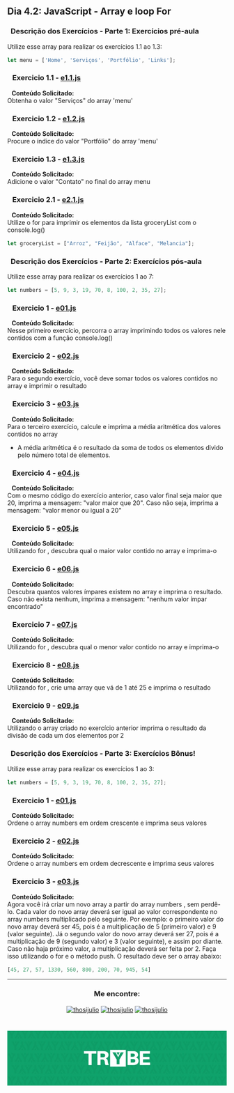 ## Dia 4.2: JavaScript - Array e loop For

### &nbsp; Descrição dos Exercícios - Parte 1: Exercícios pré-aula

Utilize esse array para realizar os exercícios 1.1 ao 1.3:
~~~javascript
let menu = ['Home', 'Serviços', 'Portfólio', 'Links'];
~~~

### &nbsp;&nbsp; Exercicio 1.1 - [e1.1.js](https://github.com/thosijulio/trybe-exercises/blob/exercises/4.2/1.INTRODUCAO/BLOCO_04/DIA_02/PRE-AULA/e1.1.js)
  <b>&nbsp;&nbsp;&nbsp;Conteúdo Solicitado: </b> <br> 
Obtenha o valor "Serviços" do array 'menu' <br>

### &nbsp;&nbsp; Exercicio 1.2 - [e1.2.js](https://github.com/thosijulio/trybe-exercises/blob/exercises/4.2/1.INTRODUCAO/BLOCO_04/DIA_02/PRE-AULA/e1.2.js)
  <b>&nbsp;&nbsp;&nbsp;Conteúdo Solicitado: </b> <br> 
Procure o índice do valor "Portfólio" do array 'menu' <br>

### &nbsp;&nbsp; Exercicio 1.3 - [e1.3.js](https://github.com/thosijulio/trybe-exercises/blob/exercises/4.2/1.INTRODUCAO/BLOCO_04/DIA_02/PRE-AULA/e1.3.js)
  <b>&nbsp;&nbsp;&nbsp;Conteúdo Solicitado: </b> <br> 
Adicione o valor "Contato" no final do array menu <br>

### &nbsp;&nbsp; Exercicio 2.1 - [e2.1.js](https://github.com/thosijulio/trybe-exercises/blob/exercises/4.2/1.INTRODUCAO/BLOCO_04/DIA_02/PRE-AULA/e2.1.js)
  <b>&nbsp;&nbsp;&nbsp;Conteúdo Solicitado: </b> <br> 
Utilize o for para imprimir os elementos da lista groceryList com o console.log() <br>
~~~javascript
let groceryList = ["Arroz", "Feijão", "Alface", "Melancia"];
~~~

### &nbsp; Descrição dos Exercícios - Parte 2: Exercícios pós-aula

Utilize esse array para realizar os exercícios 1 ao 7:
~~~javascript
let numbers = [5, 9, 3, 19, 70, 8, 100, 2, 35, 27];
~~~

### &nbsp;&nbsp; Exercicio 1 - [e01.js](https://github.com/thosijulio/trybe-exercises/blob/exercises/4.2/1.INTRODUCAO/BLOCO_04/DIA_02/e01.js)
  <b>&nbsp;&nbsp;&nbsp;Conteúdo Solicitado: </b> <br>
Nesse primeiro exercício, percorra o array imprimindo todos os valores nele contidos com a função console.log() <br>

### &nbsp;&nbsp; Exercicio 2 - [e02.js](https://github.com/thosijulio/trybe-exercises/blob/exercises/4.2/1.INTRODUCAO/BLOCO_04/DIA_02/e02.js)
  <b>&nbsp;&nbsp;&nbsp;Conteúdo Solicitado: </b> <br>
Para o segundo exercício, você deve somar todos os valores contidos no array e imprimir o resultado <br>

### &nbsp;&nbsp; Exercicio 3 - [e03.js](https://github.com/thosijulio/trybe-exercises/blob/exercises/4.2/1.INTRODUCAO/BLOCO_04/DIA_02/e03.js)
  <b>&nbsp;&nbsp;&nbsp;Conteúdo Solicitado: </b> <br>
Para o terceiro exercício, calcule e imprima a média aritmética dos valores contidos no array <br>
* A média aritmética é o resultado da soma de todos os elementos divido pelo número total de elementos.

### &nbsp;&nbsp; Exercicio 4 - [e04.js](https://github.com/thosijulio/trybe-exercises/blob/exercises/4.2/1.INTRODUCAO/BLOCO_04/DIA_02/e04.js)
  <b>&nbsp;&nbsp;&nbsp;Conteúdo Solicitado: </b> <br>
Com o mesmo código do exercício anterior, caso valor final seja maior que 20, imprima a mensagem: "valor maior que 20". Caso não seja, imprima a mensagem: "valor menor ou igual a 20" <br>

### &nbsp;&nbsp; Exercicio 5 - [e05.js](https://github.com/thosijulio/trybe-exercises/blob/exercises/4.2/1.INTRODUCAO/BLOCO_04/DIA_02/e05.js)
  <b>&nbsp;&nbsp;&nbsp;Conteúdo Solicitado: </b> <br>
Utilizando for , descubra qual o maior valor contido no array e imprima-o <br>
  
### &nbsp;&nbsp; Exercicio 6 - [e06.js](https://github.com/thosijulio/trybe-exercises/blob/exercises/4.2/1.INTRODUCAO/BLOCO_04/DIA_02/e06.js)
  <b>&nbsp;&nbsp;&nbsp;Conteúdo Solicitado: </b> <br>
Descubra quantos valores ímpares existem no array e imprima o resultado. Caso não exista nenhum, imprima a mensagem: "nenhum valor ímpar encontrado" <br>
  
### &nbsp;&nbsp; Exercicio 7 - [e07.js](https://github.com/thosijulio/trybe-exercises/blob/exercises/4.2/1.INTRODUCAO/BLOCO_04/DIA_02/e07.js)
  <b>&nbsp;&nbsp;&nbsp;Conteúdo Solicitado: </b> <br>
Utilizando for , descubra qual o menor valor contido no array e imprima-o <br>

### &nbsp;&nbsp; Exercicio 8 - [e08.js](https://github.com/thosijulio/trybe-exercises/blob/exercises/4.2/1.INTRODUCAO/BLOCO_04/DIA_02/e08.js)
  <b>&nbsp;&nbsp;&nbsp;Conteúdo Solicitado: </b> <br>
Utilizando for , crie uma array que vá de 1 até 25 e imprima o resultado <br>

### &nbsp;&nbsp; Exercicio 9 - [e09.js](https://github.com/thosijulio/trybe-exercises/blob/exercises/4.2/1.INTRODUCAO/BLOCO_04/DIA_02/e09.js)
  <b>&nbsp;&nbsp;&nbsp;Conteúdo Solicitado: </b> <br>
Utilizando o array criado no exercício anterior imprima o resultado da divisão de cada um dos elementos por 2 <br>

### &nbsp; Descrição dos Exercícios - Parte 3: Exercícios Bônus!

Utilize esse array para realizar os exercícios 1 ao 3:
~~~javascript
let numbers = [5, 9, 3, 19, 70, 8, 100, 2, 35, 27];
~~~

### &nbsp;&nbsp; Exercicio 1 - [e01.js](https://github.com/thosijulio/trybe-exercises/blob/exercises/4.2/1.INTRODUCAO/BLOCO_04/DIA_02/BONUS/e01.js)
  <b>&nbsp;&nbsp;&nbsp;Conteúdo Solicitado: </b> <br>
Ordene o array numbers em ordem crescente e imprima seus valores <br>

### &nbsp;&nbsp; Exercicio 2 - [e02.js](https://github.com/thosijulio/trybe-exercises/blob/exercises/4.2/1.INTRODUCAO/BLOCO_04/DIA_02/BONUS/e02.js)
  <b>&nbsp;&nbsp;&nbsp;Conteúdo Solicitado: </b> <br>
Ordene o array numbers em ordem decrescente e imprima seus valores <br>

### &nbsp;&nbsp; Exercicio 3 - [e03.js](https://github.com/thosijulio/trybe-exercises/blob/exercises/4.2/1.INTRODUCAO/BLOCO_04/DIA_02/BONUS/e03.js)
  <b>&nbsp;&nbsp;&nbsp;Conteúdo Solicitado: </b> <br>
Agora você irá criar um novo array a partir do array numbers , sem perdê-lo. Cada valor do novo array deverá ser igual ao valor correspondente no array numbers multiplicado pelo seguinte. Por exemplo: o primeiro valor do novo array deverá ser 45, pois é a multiplicação de 5 (primeiro valor) e 9 (valor seguinte). Já o segundo valor do novo array deverá ser 27, pois é a multiplicação de 9 (segundo valor) e 3 (valor seguinte), e assim por diante. Caso não haja próximo valor, a multiplicação deverá ser feita por 2. Faça isso utilizando o for e o método push. O resultado deve ser o array abaixo: <br>
~~~javascript
[45, 27, 57, 1330, 560, 800, 200, 70, 945, 54]
~~~

---

<h3 align=center>Me encontre:</h3>

<p align=center>
<a href="https://www.linkedin.com/in/thosijulio/" target="blank"><img align="center" src="https://cdn.jsdelivr.net/npm/simple-icons@3.0.1/icons/linkedin.svg" alt="thosijulio" height="20" width="20" /></a>
<a href="https://www.github.com/thosijulio/" target="blank"><img align="center" src="https://cdn.jsdelivr.net/npm/simple-icons@3.0.1/icons/github.svg" alt="thosijulio" height="20" width="20" /></a>
<a href="https://www.instagram.com/thosijulio" target="blank"><img align="center" src="https://cdn.jsdelivr.net/npm/simple-icons@3.0.1/icons/instagram.svg" alt="thosijulio" height="20" width="20" /></a>
 </p>
 
 <h1 align="center">
    <img alt="Trybe" src="https://github.com/thosijulio/trybe-exercises/blob/main/trybe_logo.jpeg" />
</h1>
